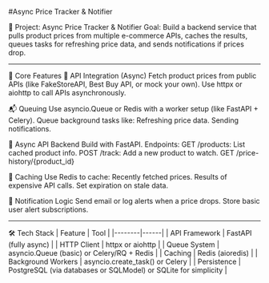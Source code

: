 #Async Price Tracker & Notifier

🚀 Project: Async Price Tracker & Notifier
Goal:
Build a backend service that pulls product prices from multiple e-commerce APIs, caches the results, queues tasks for refreshing price data, and sends notifications if prices drop.

---

🧱 Core Features
📡 API Integration (Async)
Fetch product prices from public APIs (like FakeStoreAPI, Best Buy API, or mock your own).
Use httpx or aiohttp to call APIs asynchronously.

📬 Queuing
Use asyncio.Queue or Redis with a worker setup (like FastAPI + Celery).
Queue background tasks like:
Refreshing price data.
Sending notifications.

🚀 Async API Backend
Build with FastAPI.
Endpoints:
GET /products: List cached product info.
POST /track: Add a new product to watch.
GET /price-history/{product_id}

🧠 Caching
Use Redis to cache:
Recently fetched prices.
Results of expensive API calls.
Set expiration on stale data.

🔔 Notification Logic
Send email or log alerts when a price drops.
Store basic user alert subscriptions.

---

🛠️ Tech Stack
| Feature | Tool |
|--------|------|
| API Framework | FastAPI (fully async) |
| HTTP Client | httpx or aiohttp |
| Queue System | asyncio.Queue (basic) or Celery/RQ + Redis |
| Caching | Redis (aioredis) |
| Background Workers | asyncio.create_task() or Celery |
| Persistence | PostgreSQL (via databases or SQLModel) or SQLite for simplicity |
